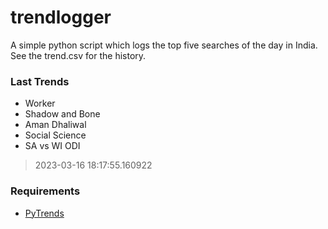 # trendlogger
A simple python script which logs the top five searches of the day in India.<br>See the trend.csv for the history.<br>

<!-- Last Trends -->
### Last Trends
* Worker
* Shadow and Bone
* Aman Dhaliwal
* Social Science
* SA vs WI ODI
> 2023-03-16 18:17:55.160922

<!-- Requirements -->
### Requirements
* [PyTrends](https://github.com/dreyco676/pytrends)
